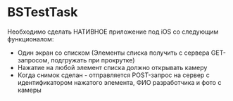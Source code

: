 # BSTestTask

Необходимо сделать НАТИВНОЕ приложение под iOS со следующим функционалом:
- Один экран со списком (Элементы списка получить с сервера
GET-запросом, подгружать при прокрутке)
- Нажатие на любой элемент списка должно открывать камеру
- Когда снимок сделан - отправляется POST-запрос на сервер с
идентификатором нажатого элемента, ФИО разработчика и фото с камеры
